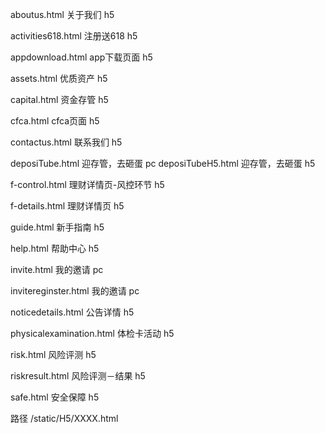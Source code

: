 aboutus.html        关于我们 h5

activities618.html  注册送618 h5

appdownload.html   app下载页面 h5

assets.html         优质资产 h5

capital.html        资金存管 h5

cfca.html           cfca页面 h5

contactus.html      联系我们 h5

deposiTube.html    迎存管，去砸蛋 pc
deposiTubeH5.html    迎存管，去砸蛋 h5

f-control.html      理财详情页-风控环节 h5

f-details.html      理财详情页 h5

guide.html          新手指南 h5

help.html           帮助中心 h5

invite.html  我的邀请 pc

invitereginster.html    我的邀请 pc

noticedetails.html  公告详情 h5

physicalexamination.html  体检卡活动 h5

risk.html           风险评测 h5

riskresult.html     风险评测－结果 h5


safe.html           安全保障 h5


路径  /static/H5/XXXX.html
